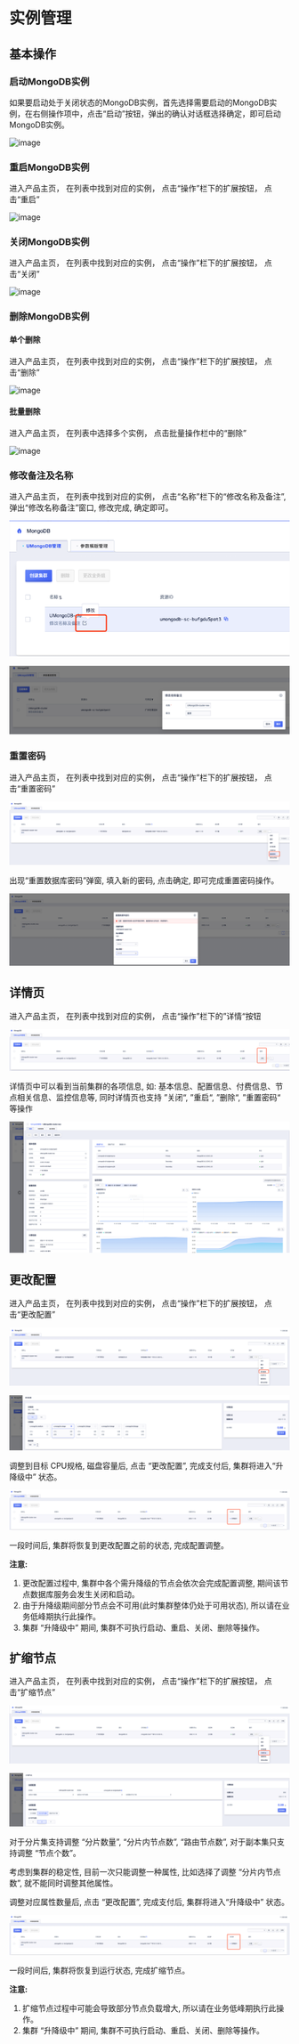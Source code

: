 # 实例管理

## 基本操作

### 启动MongoDB实例

如果要启动处于关闭状态的MongoDB实例，首先选择需要启动的MongoDB实例，在右侧操作项中，点击“启动”按钮，弹出的确认对话框选择确定，即可启动MongoDB实例。

![image](/images/manage/start.png)

### 重启MongoDB实例

进入产品主页， 在列表中找到对应的实例， 点击“操作”栏下的扩展按钮， 点击“重启”

![image](/images/manage/restart.png)

### 关闭MongoDB实例

进入产品主页， 在列表中找到对应的实例， 点击“操作”栏下的扩展按钮， 点击“关闭”

![image](/images/manage/close.png)

### 删除MongoDB实例

#### 单个删除
进入产品主页， 在列表中找到对应的实例， 点击“操作”栏下的扩展按钮， 点击“删除”

![image](/images/manage/delete.png)

#### 批量删除

进入产品主页， 在列表中选择多个实例， 点击批量操作栏中的“删除”

![image](/images/manage/batch_delete.png)

### 修改备注及名称

进入产品主页， 在列表中找到对应的实例， 点击“名称”栏下的“修改名称及备注”, 弹出“修改名称备注”窗口, 修改完成, 确定即可。

![image](/images/manage/name_remark.png)

![image](/images/manage/name_remark_2.png)

### 重置密码

进入产品主页， 在列表中找到对应的实例， 点击“操作”栏下的扩展按钮， 点击“重置密码”

![image](/images/manage/password.png)

出现“重置数据库密码”弹窗, 填入新的密码, 点击确定, 即可完成重置密码操作。

![image](/images/manage/password_2.png)

## 详情页

进入产品主页， 在列表中找到对应的实例， 点击“操作”栏下的”详情“按钮

![image](/images/manage/detail.png)

详情页中可以看到当前集群的各项信息, 如: 基本信息、配置信息、付费信息、节点相关信息、监控信息等,
同时详情页也支持 ”关闭“, ”重启“, ”删除“, ”重置密码“ 等操作

![image](/images/manage/detail_2.png)

## 更改配置

进入产品主页， 在列表中找到对应的实例， 点击“操作”栏下的扩展按钮， 点击“更改配置”

![image](/images/manage/spec.png)

![image](/images/manage/spec_2.png)

调整到目标 CPU规格, 磁盘容量后, 点击 “更改配置”, 完成支付后, 集群将进入“升降级中” 状态。

![image](/images/manage/upgrade.png)

一段时间后, 集群将恢复到更改配置之前的状态, 完成配置调整。

**注意:**

1. 更改配置过程中, 集群中各个需升降级的节点会依次会完成配置调整, 期间该节点数据库服务会发生关闭和启动。
2. 由于升降级期间部分节点会不可用(此时集群整体仍处于可用状态), 所以请在业务低峰期执行此操作。
3. 集群 “升降级中” 期间, 集群不可执行启动、重启、关闭、删除等操作。

## 扩缩节点

进入产品主页， 在列表中找到对应的实例， 点击“操作”栏下的扩展按钮， 点击“扩缩节点”

![image](/images/manage/scale.png)

![image](/images/manage/scale_2.png)

对于分片集支持调整 “分片数量”, “分片内节点数”, “路由节点数”, 对于副本集只支持调整 “节点个数”。

考虑到集群的稳定性, 目前一次只能调整一种属性, 比如选择了调整 “分片内节点数”, 就不能同时调整其他属性。

调整对应属性数量后, 点击 “更改配置”, 完成支付后, 集群将进入“升降级中” 状态。

![image](/images/manage/upgrade.png)

一段时间后, 集群将恢复到运行状态, 完成扩缩节点。

**注意:**

1. 扩缩节点过程中可能会导致部分节点负载增大, 所以请在业务低峰期执行此操作。
2. 集群 “升降级中” 期间, 集群不可执行启动、重启、关闭、删除等操作。


